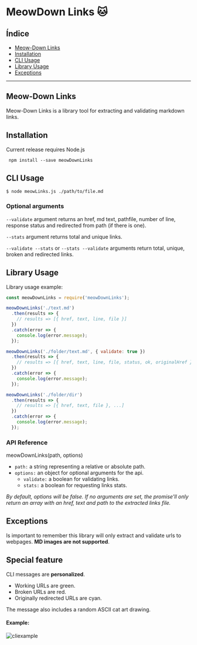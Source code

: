 # MeowDown Links :cat:

## Índice

* [Meow-Down Links](#meow-down-links)
* [Installation](#installation)
* [CLI Usage](#cli-usage)
* [Library Usage](#library-usage)
* [Exceptions](#exceptions)

***

## Meow-Down Links
Meow-Down Links is a library tool for extracting and validating markdown links.

## Installation
Current release requires Node.js

` npm install --save meowDownLinks`

## CLI Usage

```
$ node meowLinks.js ./path/to/file.md
```


### Optional arguments
`--validate` argument returns an href, md text, pathfile, number of line, response status and redirected from path (if there is one).

`--stats` argument returns total and unique links.

`--validate --stats` or `--stats --validate` arguments return total, unique, broken and redirected links.

## Library Usage

Library usage example:
```js
const meowDownLinks = require('meowDownLinks');

meowDownLinks('./text.md')
  .then(results => {
    // results => [{ href, text, line, file }]
  })
  .catch(error => {
    console.log(error.message);
  });

meowDownLinks('./folder/text.md', { validate: true })
  .then(results => {
    // results => [{ href, text, line, file, status, ok, originalHref }]
  })
  .catch(error => {
    console.log(error.message);
  });

meowDownLinks('./folder/dir')
  .then(results => {
    // results => [{ href, text, file }, ...]
  })
  .catch(error => {
    console.log(error.message);
  });

```
### API Reference

meowDownLinks(path, options)

* `path:` a string representing a relative or absolute path.
* `options:` an object for optional arguments for the api.
  - `validate:` a boolean for validating links.
  - `stats:` a boolean for requesting links stats.

*By default, options will be false. If no arguments are set, the promise'll only return an array with an href, text and path to the extracted links file.*



## Exceptions

Is important to remember this library will only extract and validate urls to webpages. **MD images are not supported**.

## Special feature

CLI messages are **personalized**.
- Working URLs are green.
- Broken URLs are red.
- Originally redirected URLs are cyan.

The message also includes a random ASCII cat art drawing.

#### Example:

![cliexample](https://user-images.githubusercontent.com/83680798/131762902-dc8a3800-bbe2-498b-95f1-475132c579bc.png)
